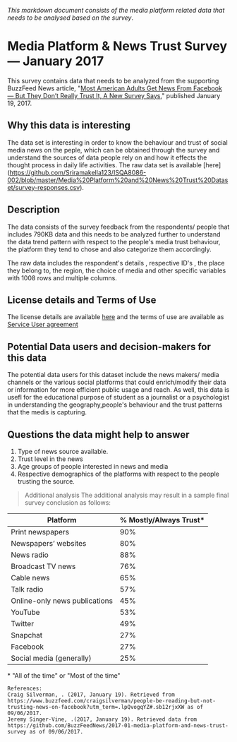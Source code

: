 _This markdown document  consists of the media platform related data that needs to be analysed based on the survey_.

# Media Platform & News Trust Survey — January 2017

This survey contains data that needs to be analyzed from the  supporting BuzzFeed News article, "[Most American Adults Get News From Facebook — But They Don’t Really Trust It, A New Survey Says](https://www.buzzfeed.com/craigsilverman/people-be-reading-but-not-trusting-news-on-facebook)," published January 19, 2017.

## Why this data is interesting
The data set is interesting in order to know the behaviour and trust of social media news on the peple, which can be obtained through the survey and understand the sources of data people rely on and how it effects the thought process in daily life activities. The raw data set is available [here] (https://github.com/Sriramakella123/ISQA8086-002/blob/master/Media%20Platform%20and%20News%20Trust%20Dataset/survey-responses.csv).

## Description 
The data consists of the survey feedback from the respondents/ people that includes 790KB data and this needs to be analyzed further to understand the data trend pattern with respect to the people's media trust behaviour, the platform they tend to chose and also categorize them accordingly.

The raw data includes the respondent's details , respective ID's , the place they belong to, the region, the choice of media and other specific variables with 1008 rows and multiple columns.

## License details and Terms of Use
The license details are available [here](https://www.buzzfeed.com/about/privacy) and the terms of use are available as [Service User agreement](https://www.buzzfeed.com/about/useragreement?country=en-us)

## Potential Data users and decision-makers for this data
The potential data users for this dataset include the news makers/ media channels or the various social platforms that could enrich/modify their data or information for more efficient public usage and reach. As well, this data is usefl for the educational purpose of student as a journalist or a psychologist in understanding the geography,people's behaviour and the trust patterns that the medis is capturing.

## Questions the data might help to answer
1. Type of news source available.
2. Trust level in the news
3. Age groups of people interested in news and media
4. Respective demographics of the platforms with respect to the people trusting the source.

> Additional analysis
The additional analysis may result in a sample final survey conclusion as follows: 

| Platform                      | % Mostly/Always Trust* |
|-------------------------------|------------------------|
| Print newspapers              | 90%                    |
| Newspapers’ websites          | 80%                    |
| News radio                    | 88%                    |
| Broadcast TV news             | 76%                    |
| Cable news                    | 65%                    |
| Talk radio                    | 57%                    |
| Online-only news publications | 45%                    |
| YouTube                       | 53%                    |
| Twitter                       | 49%                    |
| Snapchat                      | 27%                    |
| Facebook                      | 27%                    |
| Social media (generally)      | 25%                    |

\* "All of the time" or "Most of the time"

    References: 
    Craig Silverman, . (2017, January 19). Retrieved from https://www.buzzfeed.com/craigsilverman/people-be-reading-but-not-trusting-news-on-facebook?utm_term=.lpQvogqYZ#.sb12rjxXW as of 09/06/2017.
    Jeremy Singer-Vine, .(2017, January 19). Retrieved data from https://github.com/BuzzFeedNews/2017-01-media-platform-and-news-trust-survey as of 09/06/2017.
